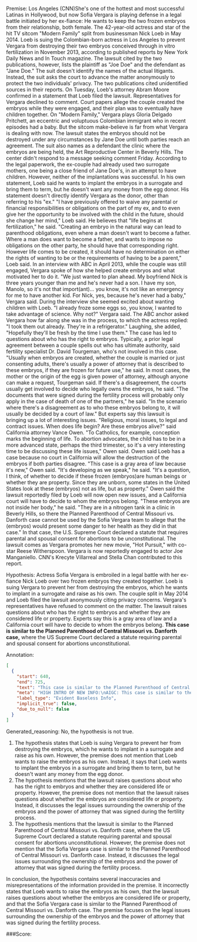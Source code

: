 
Premise:
Los Angeles (CNN)She's one of the hottest and most successful Latinas in Hollywood, but now Sofia Vergara is playing defense in a legal battle initiated by her ex-fiance: He wants to keep the two frozen embryos from their relationship, both female. The 42-year-old actress and star of the hit TV sitcom "Modern Family" split from businessman Nick Loeb in May 2014. Loeb is suing the Colombian-born actress in Los Angeles to prevent Vergara from destroying their two embryos conceived through in vitro fertilization in November 2013, according to published reports by New York Daily News and In Touch magazine. The lawsuit cited by the two publications, however, lists the plaintiff as "Joe Doe" and the defendant as "Jane Doe." The suit doesn't identify the names of the actual litigants. Instead, the suit asks the court to advance the matter anonymously to protect the two individuals' privacy. The two publications cited unidentified sources in their reports. On Tuesday, Loeb's attorney Abram Moore confirmed in a statement that Loeb filed the lawsuit. Representatives for Vergara declined to comment. Court papers allege the couple created the embryos while they were engaged, and their plan was to eventually have children together. On "Modern Family," Vergara plays Gloria Delgado Pritchett, an eccentric and voluptuous Colombian immigrant who in recent episodes had a baby. But the sitcom make-believe is far from what Vergara is dealing with now. The lawsuit states the embryos should not be destroyed under any circumstances by Jane Doe until both parties reach an agreement. The suit also names as a defendant the clinic where the embryos are being held, the Art Reproductive Center in Beverly Hills. The center didn't respond to a message seeking comment Friday. According to the legal paperwork, the ex-couple had already used two surrogate mothers, one being a close friend of Jane Doe's, in an attempt to have children. However, neither of the implantations was successful. In his own statement, Loeb said he wants to implant the embryos in a surrogate and bring them to term, but he doesn't want any money from the egg donor. His statement doesn't directly identify Vergara as the donor, other than referring to his "ex." "I have previously offered to waive any parental or financial responsibilities or obligations on the part of my ex, and to even give her the opportunity to be involved with the child in the future, should she change her mind," Loeb said. He believes that "life begins at fertilization," he said. "Creating an embryo in the natural way can lead to parenthood obligations, even where a man doesn't want to become a father. Where a man does want to become a father, and wants to impose no obligations on the other party, he should have that corresponding right.  However life comes to be created, it should have no determination on either the rights of wanting to be or the requirements of having to be a parent," Loeb said. In an interview with ABC in April 2013, while the couple was still engaged, Vergara spoke of how she helped create embryos and what motivated her to do it. "We just wanted to plan ahead. My boyfriend Nick is three years younger than me and he's never had a son. I have my son, Manolo, so it's not that import(ant)... you know, it's not like an emergency for me to have another kid. For Nick, yes, because he's never had a baby," Vergara said. During the interview she seemed excited about wanting children with Loeb. "I already froze some eggs so, you know, I wanted to take advantage of science. Why not?" Vergara said. The ABC anchor asked Vergara how far along she was in the process, to which the actress replied: "I took them out already. They're in a refrigerator." Laughing, she added, "Hopefully they'll be fresh by the time I use them." The case has led to questions about who has the right to embryos. Typically, a prior legal agreement between a couple spells out who has ultimate authority, said fertility specialist Dr. David Tourgeman, who's not involved in this case. "Usually when embryos are created, whether the couple is married or just consenting adults, there's usually a power of attorney that is described to these embryos, if they are frozen for future use," he said. In most cases, the mother or the origin of the egg is given power of attorney, although anyone can make a request, Tourgeman said. If there's a disagreement, the courts usually get involved to decide who legally owns the embryos, he said. "The documents that were signed during the fertility process will probably only apply in the case of death of one of the partners," he said. "In the scenario where there's a disagreement as to who these embryos belong to, it will usually be decided by a court of law." But experts say this lawsuit is bringing up a lot of interesting issues. "Religious, moral issues, to legal and contract issues. When does life begin? Are these embryos alive?" said California attorney Vance Owen. "To Catholics, for example, conception marks the beginning of life. To abortion advocates, the child has to be in a more advanced state, perhaps the third trimester, so it's a very interesting time to be discussing these life issues," Owen said. Owen said Loeb has a case because no court in California will allow the destruction of the embryos if both parties disagree. "This case is a gray area of law because it's new," Owen said. "It's developing as we speak," he said. "It's a question, I think, of whether to decide if these frozen (embryos)are human beings or whether they are property. Since they are unborn, some states in the United States look at these (embryos) not as life, but as property." Owen said the lawsuit reportedly filed by Loeb will now open new issues, and a California court will have to decide to whom the embryos belong. "These embryos are not inside her body," he said. "They are in a nitrogen tank in a clinic in Beverly Hills, so there the Planned Parenthood of Central Missouri vs. Danforth case cannot be used by the Sofia Vergara team to allege that the (embryos) would present some danger to her health as they did in that case." In that case, the U.S. Supreme Court declared a statute that requires parental and spousal consent for abortions to be unconstitutional. The lawsuit comes as Vergara promotes her new movie, "Hot Pursuit," with co-star Reese Witherspoon. Vergara is now reportedly engaged to actor Joe Manganiello. CNN's Krecyte Villarreal and Stella Chan contributed to this report.


Hypothesis:
Actress Sofia Vergara is embroiled in a legal battle with her ex-fiance Nick Loeb over two frozen embryos they created together. Loeb is suing Vergara to prevent her from destroying the embryos, which he wants to implant in a surrogate and raise as his own. The couple split in May 2014 and Loeb filed the lawsuit anonymously citing privacy concerns. Vergara's representatives have refused to comment on the matter. The lawsuit raises questions about who has the right to embryos and whether they are considered life or property. Experts say this is a gray area of law and a California court will have to decide to whom the embryos belong. **This case is similar to the Planned Parenthood of Central Missouri vs. Danforth case,** where the US Supreme Court declared a statute requiring parental and spousal consent for abortions unconstitutional.

Annotation:
```json
[
  {
    "start": 640,
    "end": 725,
    "text": "This case is similar to the Planned Parenthood of Central Missouri vs. Danforth case,",
    "meta": "HIGH INTRO OF NEW INFO:\nAIGC: This case is similar to the Planned Parenthood of Central Missouri vs. Danforth case, \nOriginal: Planned Parenthood of Central Missouri vs. Danforth case is mentioned in the source content but it did not state that it is similar to it. Rather, the source content states that he Planned Parenthood case cannot be used by the Sofia Vergara team to allege that the embryos would present some danger to her health, as they did in that case.\n",
    "label_type": "Evident Baseless Info",
    "implicit_true": false,
    "due_to_null": false
  }
]
```

Generated_reasoning:
No, the hypothesis is not true.

1. The hypothesis states that Loeb is suing Vergara to prevent her from destroying the embryos, which he wants to implant in a surrogate and raise as his own. However, the premise does not mention that Loeb wants to raise the embryos as his own. Instead, it says that Loeb wants to implant the embryos in a surrogate and bring them to term, but he doesn't want any money from the egg donor.
2. The hypothesis mentions that the lawsuit raises questions about who has the right to embryos and whether they are considered life or property. However, the premise does not mention that the lawsuit raises questions about whether the embryos are considered life or property. Instead, it discusses the legal issues surrounding the ownership of the embryos and the power of attorney that was signed during the fertility process.
3. The hypothesis mentions that the lawsuit is similar to the Planned Parenthood of Central Missouri vs. Danforth case, where the US Supreme Court declared a statute requiring parental and spousal consent for abortions unconstitutional. However, the premise does not mention that the Sofia Vergara case is similar to the Planned Parenthood of Central Missouri vs. Danforth case. Instead, it discusses the legal issues surrounding the ownership of the embryos and the power of attorney that was signed during the fertility process.

In conclusion, the hypothesis contains several inaccuracies and misrepresentations of the information provided in the premise. It incorrectly states that Loeb wants to raise the embryos as his own, that the lawsuit raises questions about whether the embryos are considered life or property, and that the Sofia Vergara case is similar to the Planned Parenthood of Central Missouri vs. Danforth case. The premise focuses on the legal issues surrounding the ownership of the embryos and the power of attorney that was signed during the fertility process.

###Score:
